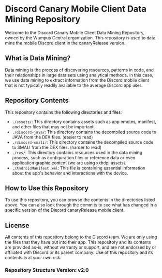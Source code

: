 # Discord Canary Mobile Client Data Mining Repository

Welcome to the Discord Canary Mobile Client Data Mining Repository, owned by the Wumpus Central organization. This repository is used to data mine the mobile Discord client in the canaryRelease version.

## What is Data Mining?

Data mining is the process of discovering resources, patterns in code, and their relationships in large data sets using analytical methods. In this case, we use data mining to extract information from the Discord mobile client that is not typically readily available to the average Discord app user.

## Repository Contents

This repository contains the following directories and files:

- `./assets/`: This directory contains assets such as app emotes, manifest, and other files that may not be important.
- `./discord-java/`: This directory contains the decompiled source code to JAVA from the DEX files. (easier to read)
- `./discord-smali/`: This directory contains the decompiled source code to SMALI from the DEX files. (harder to read)
- `./res/`: This directory contains resources used in the data mining process, such as configuration files or reference data or even application graphic content (we are using xxhdpi assets).
- `,/AndroidManifest.xml`: This file is containing essential information about the app's behavior and interactions with the device.

## How to Use this Repository

To use this repository, you can browse the contents in the directories listed above. You can also look through the commits to see what has changed in a specific version of the Discord canaryRelease mobile client.

## License

All contents of this repository belong to the Discord team. We are only using the files that they have put into their app. This repository and its contents are provided as-is, without warranty or support, and are not endorsed by or affiliated with Discord or its parent company. Use of this repository and its contents is at your own risk.

### Repository Structure Version: v2.0